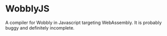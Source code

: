 # WobblyJS
A compiler for Wobbly in Javascript targeting WebAssembly. It is probably buggy and definitely incomplete.
